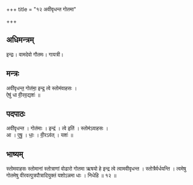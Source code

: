 +++
title = "१२ अवीवृधन्त गोतमा"

+++
## अधिमन्त्रम्
इन्द्रः। वामदेवो गौतमः। गायत्री।

## मन्त्रः
अवी॑वृधन्त॒ गोत॑मा॒ इन्द्र॒ त्वे स्तोम॑वाहसः ।  
ऐषु॑ धा वी॒रव॒द्यशः॑ ॥

## पदपाठः
अवी॑वृधन्त । गोत॑माः । इन्द्र॑ । त्वे इति॑ । स्तोम॑ऽवाहसः ।  
आ । ए॒षु॒ । धाः॒ । वी॒रऽव॑त् । यशः॑ ॥

## भाष्यम्
स्तोमवाहसः स्तोमानां स्तोत्राणां वोढारो गोतमा ऋषयो हे इन्द्र त्वे त्वामवीवृधन्त । स्तोत्रैर्वर्धयन्ति । त्वमेषु गोतमेषु वीरवत्पुत्रपौत्रादियुक्तं यशोऽन्नमा धाः । निधेहि ॥ १२ ॥